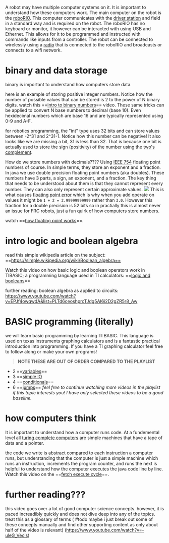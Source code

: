 A robot may have multiple computer systems on it. It is important to understand how these computers work. The main computer on the robot is the [roboRIO](https://docs.wpilib.org/en/stable/docs/software/roborio-info/roborio-introduction.html). This computer communicates with the [driver station](https://docs.wpilib.org/en/stable/docs/software/driverstation/driver-station.html) and field in a standard way and is required on the robot. The roboRIO has no keyboard or monitor, it however can be interacted with using USB and Ethernet. This allows for it to be programmed and instructed with commands like inputs from a controller. The robot can be connected to wirelessly using a [radio](https://docs.wpilib.org/en/stable/docs/zero-to-robot/step-3/radio-programming.html) that is connected to the roboRIO and broadcasts or connects to a wifi network.

# binary and data storage
binary is important to understand how computers store data. 

here is an example of storing positive integer numbers. Notice how the number of possible values that can be stored is 2 to the power of N binary digits. watch this ==[intro to binary numbers](https://www.youtube.com/watch?v=kTcpd4ef2lU)== video. These same tricks can be applied to convert N base numbers to decimal (base 10). Even hexidecimal numbers which are base 16 and are typically represented using 0-9 and A-F.

for robotics programming, the "int" type uses 32 bits and can store values between -2^31 and 2^31-1. Notice how this number can be negative! It also looks like we are missing a bit, 31 is less than 32. That is because one bit is actually used to store the sign (positivity) of the number using the [two's complement](https://en.wikipedia.org/wiki/Two%27s_complement).

How do we store numbers with decimals???? Using [IEEE 754](https://en.wikipedia.org/wiki/IEEE_754) floating point numbers of course. In simple terms, they store an exponent and a fraction. In java we use double precision floating point numbers (aka doubles). These numbers have 3 parts, a sign, an exponent, and a fraction. The key thing that needs to be understood about them is that they cannot represent every number. They can also only represent certain approximate values.
<img style="background-color: white;" src="https://upload.wikimedia.org/wikipedia/commons/thumb/a/a9/IEEE_754_Double_Floating_Point_Format.svg/927px-IEEE_754_Double_Floating_Point_Format.svg.png">
This is what causes [floating point error](https://en.wikipedia.org/wiki/Floating-point_arithmetic#Accuracy_problems) which is why when you add operate on values it might be `1 + 2 = 2.99999999999` rather than `3.0`. However this fraction for a double precision is 52 bits so in practially this is almost never an issue for FRC robots, just a fun quirk of how computers store numbers.

watch ==[how floating point works](https://www.youtube.com/watch?v=dQhj5RGtag0)==.

# intro logic and boolean algebra
read this simple wikipedia article on the subject: ==https://simple.wikipedia.org/wiki/Boolean_algebra==

Watch this video on how basic logic and boolean operators work in TIBASIC; a programming language used in TI calculators: ==[logic and booleans](https://www.youtube.com/watch?v=Quj9GbHJexQ&list=PLLEIJPZzZdY1hxnh2k9SL1aEM4aoG80SV&index=5)==

further reading: boolean algebra as applied to circuits: https://www.youtube.com/watch?v=EPJf4owqwdA&list=PLTd6ceoshprcTJdg5AI6i2D2gZR5r8_Aw

# BASIC programming (literally)
we will learn basic programming by learning TI BASIC. This language is used on texas instruments graphing calculators and is a fantastic practical introduction into programming. If you have a TI graphing calculator feel free to follow along or make your own programs!

> **NOTE THESE ARE OUT OF ORDER COMPARED TO THE PLAYLIST**
- 2 ==[variables](https://www.youtube.com/watch?v=BBc7GJLjzQA&list=PLLEIJPZzZdY1hxnh2k9SL1aEM4aoG80SV&index=2)==
- 3 ==[simple IO](https://www.youtube.com/watch?v=QJFhjnSNnYQ&list=PLLEIJPZzZdY1hxnh2k9SL1aEM4aoG80SV&index=3)
- 4 ==[conditionals](https://www.youtube.com/watch?v=Qsg9AqfC4z0&list=PLLEIJPZzZdY1hxnh2k9SL1aEM4aoG80SV&index=4)==
- 6 ==[jumps](https://www.youtube.com/watch?v=4HfPeuUjJkE&list=PLLEIJPZzZdY1hxnh2k9SL1aEM4aoG80SV&index=6)==
*feel free to continue watching more videos in the playlist if this topic interests you! I have only selected these videos to be a good baseline.*

# how computers think
It is important to understand how a computer runs code. At a fundemental level all [turing complete computers](https://www.youtube.com/watch?v=AqNDk_UJW4k) are simple machines that have a tape of data and a pointer. 

the code we write is abstract compared to each instruction a computer runs, but understanding that the computer is just a simple machine which runs an instruction, increments the program counter, and runs the next is helpful to understand how the computer executes the java code line by line. Watch this video on the ==[fetch execute cycle](https://youtu.be/Z5JC9Ve1sfI)==.

# further reading???
this video goes over a lot of good computer science concepts. however, it is paced increadibly quickly and does not dive deep into any of the topics. treat this as a glossary of terms ( #todo maybe i just break out some of these concepts manually and find other supporting content as only about half of the video is relevant) (https://www.youtube.com/watch?v=-uleG_Vecis)